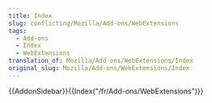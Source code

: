 ```yaml
---
title: Index
slug: conflicting/Mozilla/Add-ons/WebExtensions
tags:
  - Add-ons
  - Index
  - WebExtensions
translation_of: Mozilla/Add-ons/WebExtensions/Index
original_slug: Mozilla/Add-ons/WebExtensions/Index
---
```

{{AddonSidebar}}{{Index("/fr/Add-ons/WebExtensions")}}
